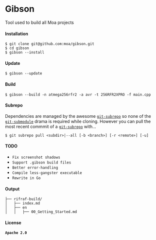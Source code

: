 # Gibson

Tool used to build all Moa projects

#### Installation
```Shell
$ git clone git@github.com:moa/gibson.git
$ cd gibson
$ gibson --install
```
#### Update
```Shell
$ gibson --update
```
#### Build
```Shell
$ gibson --build -n atmega256rfr2 -a avr -t 256RFR2XPRO -f main.cpp
```

#### Subrepo
Dependencies are managed by the awesome [`git-subrepo`](https://github.com/ingydotnet/git-subrepo) so none of the [`git-submodule`](http://somethingsinistral.net/blog/git-submodules-are-probably-not-the-answer/) drama is required while cloning. However you can pull the most recent commmit of a [`git-subrepo`](https://github.com/ingydotnet/git-subrepo) with...
```Shell
$ git subrepo pull <subdir>|--all [-b <branch>] [-r <remote>] [-u]
```

#### TODO
  + `Fix screenshot shadows`
  + `Support .gibson build files`
  + `Better error-handling`
  + `Compile less-gangster executable`
  + `Rewrite in Go`

#### Output
  ```
├── rifraf-build/
│   ├── index.md
│   ├── en
│   │   ├── 00_Getting_Started.md
```


#### License

**`Apache 2.0`**
